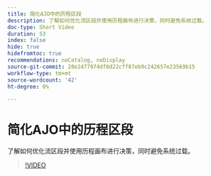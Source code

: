 ```yaml
---
title: 简化AJO中的历程区段
description: 了解如何优化流区段并使用历程画布进行决策，同时避免系统过载。
doc-type: Short Video
duration: 53
index: false
hide: true
hidefromtoc: true
recommendations: noCatalog, noDisplay
source-git-commit: 28e2477974df6d22cff87eb9c242657e23569b15
workflow-type: tm+mt
source-wordcount: '42'
ht-degree: 0%

---
```



# 简化AJO中的历程区段

了解如何优化流区段并使用历程画布进行决策，同时避免系统过载。

<!-- 62_S522_3442522_52_streamlining-journey-segments-in-ajo -->
>[!VIDEO](https://video.tv.adobe.com/v/3458244/?learn=on&enablevpops=true)
